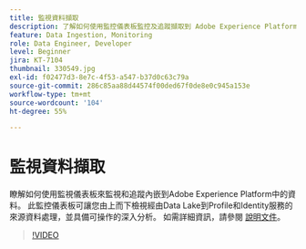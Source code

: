 ```yaml
---
title: 監視資料擷取
description: 了解如何使用監控儀表板監控及追蹤擷取到 Adobe Experience Platform 中的資料。 此監控儀表板可讓您由上而下檢視經由 Data Lake 到 Profile 的來源資料處理，以及來源、資料流和資料流執行層級上的身分識別服務，並及時提供可行建議。
feature: Data Ingestion, Monitoring
role: Data Engineer, Developer
level: Beginner
jira: KT-7104
thumbnail: 330549.jpg
exl-id: f02477d3-8e7c-4f53-a547-b37d0c63c79a
source-git-commit: 286c85aa88d44574f00ded67f0de8e0c945a153e
workflow-type: tm+mt
source-wordcount: '104'
ht-degree: 55%

---
```


# 監視資料擷取

瞭解如何使用監視儀表板來監視和追蹤內嵌到Adobe Experience Platform中的資料。 此監控儀表板可讓您由上而下檢視經由Data Lake到Profile和Identity服務的來源資料處理，並具備可操作的深入分析。 如需詳細資訊，請參閱 [ 說明文件](https://experienceleague.adobe.com/docs/experience-platform/dataflows/ui/monitor-sources.html)。

>[!VIDEO](https://video.tv.adobe.com/v/331776?learn=on&enablevpops)
